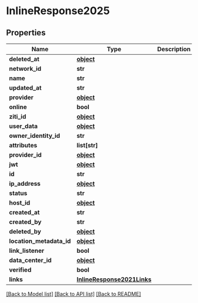 # InlineResponse2025

## Properties
Name | Type | Description | Notes
------------ | ------------- | ------------- | -------------
**deleted_at** | [**object**](.md) |  | 
**network_id** | **str** |  | 
**name** | **str** |  | 
**updated_at** | **str** |  | 
**provider** | [**object**](.md) |  | 
**online** | **bool** |  | 
**ziti_id** | [**object**](.md) |  | 
**user_data** | [**object**](.md) |  | 
**owner_identity_id** | **str** |  | 
**attributes** | **list[str]** |  | 
**provider_id** | [**object**](.md) |  | 
**jwt** | [**object**](.md) |  | 
**id** | **str** |  | 
**ip_address** | [**object**](.md) |  | 
**status** | **str** |  | 
**host_id** | [**object**](.md) |  | 
**created_at** | **str** |  | 
**created_by** | **str** |  | 
**deleted_by** | [**object**](.md) |  | 
**location_metadata_id** | [**object**](.md) |  | 
**link_listener** | **bool** |  | 
**data_center_id** | [**object**](.md) |  | 
**verified** | **bool** |  | 
**links** | [**InlineResponse2021Links**](InlineResponse2021Links.md) |  | 

[[Back to Model list]](../README.md#documentation-for-models) [[Back to API list]](../README.md#documentation-for-api-endpoints) [[Back to README]](../README.md)


